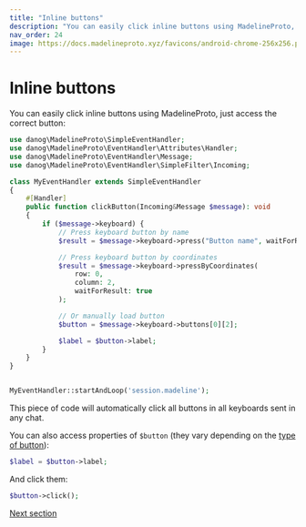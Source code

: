 ```yaml
---
title: "Inline buttons"
description: "You can easily click inline buttons using MadelineProto, just access the correct button:"
nav_order: 24
image: https://docs.madelineproto.xyz/favicons/android-chrome-256x256.png
---
```

# Inline buttons

You can easily click inline buttons using MadelineProto, just access the correct button:

```php
use danog\MadelineProto\SimpleEventHandler;
use danog\MadelineProto\EventHandler\Attributes\Handler;
use danog\MadelineProto\EventHandler\Message;
use danog\MadelineProto\EventHandler\SimpleFilter\Incoming;

class MyEventHandler extends SimpleEventHandler
{
    #[Handler]
    public function clickButton(Incoming&Message $message): void
    {
        if ($message->keyboard) {
            // Press keyboard button by name
            $result = $message->keyboard->press("Button name", waitForResult: true);

            // Press keyboard button by coordinates
            $result = $message->keyboard->pressByCoordinates(
                row: 0,
                column: 2,
                waitForResult: true
            );

            // Or manually load button
            $button = $message->keyboard->buttons[0][2];

            $label = $button->label;
        }
    }
}


MyEventHandler::startAndLoop('session.madeline');
```

This piece of code will automatically click all buttons in all keyboards sent in any chat.

You can also access properties of `$button` (they vary depending on the [type of button](https://docs.madelineproto.xyz/API_docs/types/KeyboardButton.html)):

```php
$label = $button->label;
```

And click them:

```php
$button->click();
```

<a href="https://docs.madelineproto.xyz/docs/SECRET_CHATS.html">Next section</a>